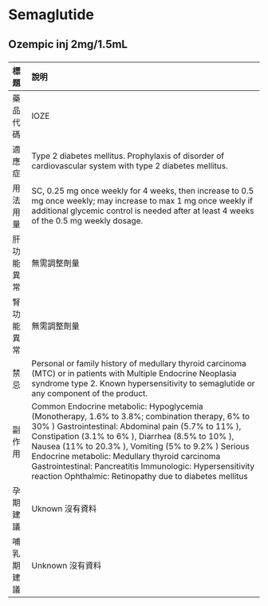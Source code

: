 # Semaglutide

## Ozempic inj 2mg/1.5mL

##### 

| 標題       | 說明                                                                                                                                                                                                                                                                                                                                                                                                                                       |
|:-----------|:-------------------------------------------------------------------------------------------------------------------------------------------------------------------------------------------------------------------------------------------------------------------------------------------------------------------------------------------------------------------------------------------------------------------------------------------|
| 藥品代碼   | IOZE                                                                                                                                                                                                                                                                                                                                                                                                                                       |
| 適應症     | Type 2 diabetes mellitus. Prophylaxis of disorder of cardiovascular system with type 2 diabetes mellitus.                                                                                                                                                                                                                                                                                                                                  |
| 用法用量   | SC, 0.25 mg once weekly for 4 weeks, then increase to 0.5 mg once weekly; may increase to max 1 mg once weekly if additional glycemic control is needed after at least 4 weeks of the 0.5 mg weekly dosage.                                                                                                                                                                                                                                |
| 肝功能異常 | 無需調整劑量                                                                                                                                                                                                                                                                                                                                                                                                                               |
| 腎功能異常 | 無需調整劑量                                                                                                                                                                                                                                                                                                                                                                                                                               |
| 禁忌       | Personal or family history of medullary thyroid carcinoma (MTC) or in patients with Multiple Endocrine Neoplasia syndrome type 2. Known hypersensitivity to semaglutide or any component of the product.                                                                                                                                                                                                                                   |
| 副作用     | Common Endocrine metabolic: Hypoglycemia (Monotherapy, 1.6% to 3.8%; combination therapy, 6% to 30% ) Gastrointestinal: Abdominal pain (5.7% to 11% ), Constipation (3.1% to 6% ), Diarrhea (8.5% to 10% ), Nausea (11% to 20.3% ), Vomiting (5% to 9.2% ) Serious Endocrine metabolic: Medullary thyroid carcinoma Gastrointestinal: Pancreatitis Immunologic: Hypersensitivity reaction Ophthalmic: Retinopathy due to diabetes mellitus |
| 孕期建議   | Uknown 沒有資料                                                                                                                                                                                                                                                                                                                                                                                                                            |
| 哺乳期建議 | Unknown 沒有資料                                                                                                                                                                                                                                                                                                                                                                                                                           |

